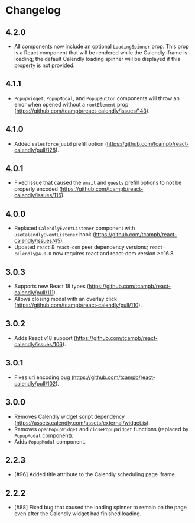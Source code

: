 # Changelog

## 4.2.0
- All components now include an optional `LoadingSpinner` prop. This prop is a React component that will be rendered while the Calendly iframe is loading; the default Calendly loading spinner will be displayed if this property is not provided.

## 4.1.1
- `PopupWidget`, `PopupModal`, and `PopupButton` components will throw an error when opened without a `rootElement` prop (https://github.com/tcampb/react-calendly/issues/143).

## 4.1.0

- Added `salesforce_uuid` prefill option (https://github.com/tcampb/react-calendly/pull/128).

## 4.0.1

- Fixed issue that caused the `email` and `guests` prefill options to not be properly encoded (https://github.com/tcampb/react-calendly/issues/116).

## 4.0.0

- Replaced `CalendlyEventListener` component with `useCalendlyEventListener` hook (https://github.com/tcampb/react-calendly/issues/45).
- Updated `react` & `react-dom` peer dependency versions; `react-calendly@4.0.0` now requires react and react-dom version >=16.8.

## 3.0.3

- Supports new React 18 types (https://github.com/tcampb/react-calendly/pull/111).
- Allows closing modal with an overlay click (https://github.com/tcampb/react-calendly/pull/110).

## 3.0.2

- Adds React v18 support (https://github.com/tcampb/react-calendly/issues/106).

## 3.0.1

- Fixes uri encoding bug (https://github.com/tcampb/react-calendly/pull/102).

## 3.0.0

- Removes Calendly widget script dependency (https://assets.calendly.com/assets/external/widget.js).
- Removes `openPopupWidget` and `closePopupWidget` functions (replaced by `PopupModal` component).
- Adds `PopupModal` component.

## 2.2.3

- [#96] Added title attribute to the Calendly scheduling page iframe.

## 2.2.2

- [#88] Fixed bug that caused the loading spinner to remain on the page even after the Calendly widget had finished loading.
